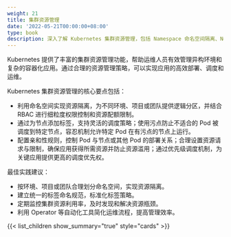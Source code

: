```yaml
---
weight: 21
title: 集群资源管理
date: '2022-05-21T00:00:00+08:00'
type: book
description: 深入了解 Kubernetes 集群资源管理，包括 Namespace 命名空间隔离、Node 节点管理、Pod 调度策略等核心概念和实践方法。
---
```


Kubernetes 提供了丰富的集群资源管理功能，帮助运维人员有效管理异构环境和复杂的容器化应用。通过合理的资源管理策略，可以实现应用的高效部署、调度和运维。

Kubernetes 集群资源管理的核心要点包括：

- 利用命名空间实现资源隔离，为不同环境、项目或团队提供逻辑分区，并结合 RBAC 进行细粒度权限控制和资源配额限制。
- 通过为节点添加标签，支持灵活的调度策略；使用污点防止不适合的 Pod 被调度到特定节点，容忍机制允许特定 Pod 在有污点的节点上运行。
- 配置亲和性规则，控制 Pod 与节点或其他 Pod 的部署关系；合理设置资源请求与限制，确保应用获得所需资源并防止资源滥用；通过优先级调度机制，为关键应用提供更高的调度优先权。

最佳实践建议：

- 按环境、项目或团队合理划分命名空间，实现资源隔离。
- 建立统一的标签命名规范，标准化标签策略。
- 定期监控集群资源利用率，及时发现和解决资源瓶颈。
- 利用 Operator 等自动化工具简化运维流程，提高管理效率。

{{< list_children show_summary="true" style="cards" >}}
